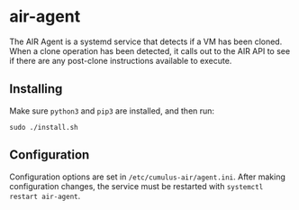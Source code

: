 # air-agent

The AIR Agent is a systemd service that detects if a VM has been cloned. When a clone operation has been detected, it calls out to the AIR API to see if there are any post-clone instructions available to execute.

## Installing

Make sure `python3` and `pip3` are installed, and then run:

`sudo ./install.sh`

## Configuration

Configuration options are set in `/etc/cumulus-air/agent.ini`. After making configuration changes, the service must be restarted with `systemctl restart air-agent`.
